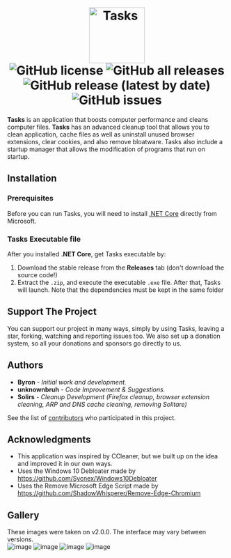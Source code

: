 <h1 align="center">
  <img src="https://user-images.githubusercontent.com/53088136/136106972-30a9cca8-7a32-479a-9368-74ffe2d60a43.png" alt="Tasks" height="128" /><br>
  <img alt="GitHub license" src="https://img.shields.io/github/license/litetools/tasks?style=flat-square"> <img alt="GitHub all releases" src="https://img.shields.io/github/downloads/LiteTools/Tasks/total?style=flat-square"> <img alt="GitHub release (latest by date)" src="https://img.shields.io/github/v/release/LiteTools/Tasks?style=flat-square"> <img alt="GitHub issues" src="https://img.shields.io/github/issues/LiteTools/Tasks?style=flat-square">
</h1>

**Tasks** is an application that boosts computer performance and cleans computer files. **Tasks** has an advanced cleanup tool that allows you to clean application, cache files as well as uninstall unused browser extensions, clear cookies, and also remove bloatware. Tasks also include a startup manager that allows the modification of programs that run on startup.

## Installation
### Prerequisites
Before you can run Tasks, you will need to install [.NET Core](https://dotnet.microsoft.com/download) directly from Microsoft.

### Tasks Executable file
After you installed **.NET Core**, get Tasks executable by:
1. Download the stable release from the **Releases** tab (don't download the source code!)
2. Extract the `.zip`, and execute the executable `.exe` file. After that, Tasks will launch.
Note that the dependencies must be kept in the same folder

## Support The Project
You can support our project in many ways, simply by using Tasks, leaving a star, forking, watching and reporting issues too. We also set up a donation system, so all your donations and sponsors go directly to us.

## Authors
* **Byron** - *Initial work and development.*
* **unknownbruh** - *Code Improvement & Suggestions.*
* **Solirs** - *Cleanup Development (Firefox cleanup, browser extension cleaning, ARP and DNS cache cleaning, removing Solitare)*

See the list of [contributors](https://github.com/LiteTools/Tasks/contributors) who participated in this project.

## Acknowledgments
* This application was inspired by CCleaner, but we built up on the idea and improved it in our own ways.
* Uses the Windows 10 Debloater made by https://github.com/Sycnex/Windows10Debloater
* Uses the Remove Microsoft Edge Script made by https://github.com/ShadowWhisperer/Remove-Edge-Chromium

## Gallery
These images were taken on v2.0.0. The interface may vary between versions.<br>
![image](https://user-images.githubusercontent.com/53088136/134250645-5d19703b-62b7-49b3-9ee2-5546a63065e4.png)
![image](https://user-images.githubusercontent.com/53088136/134250674-bdcb3d73-775b-48e4-82fa-5f764d4081a5.png)
![image](https://user-images.githubusercontent.com/53088136/134250709-c612a1cb-7c6d-42ca-8e60-281eef069d4e.png)
![image](https://user-images.githubusercontent.com/53088136/134250741-2cbce4d8-fbcf-4f0f-8771-7234ef07826c.png)
